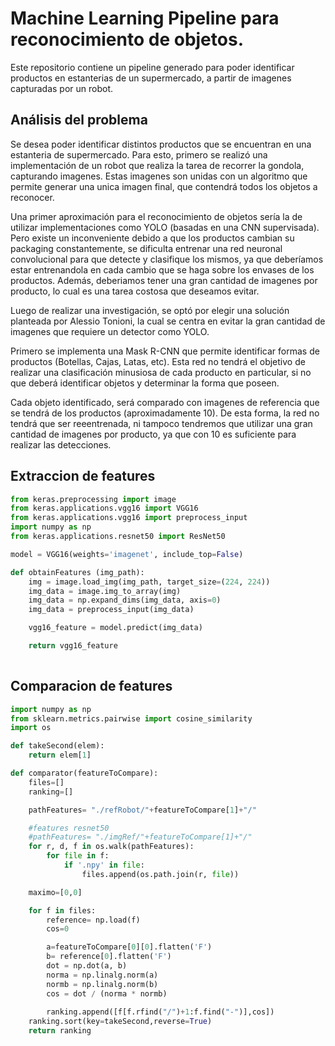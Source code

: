 # Machine Learning Pipeline para reconocimiento de objetos.

Este repositorio contiene un pipeline generado para poder identificar productos en estanterias de un supermercado, a partir de imagenes capturadas por un robot. 

## Análisis del problema
Se desea poder identificar  distintos productos que se encuentran en una estanteria de supermercado. Para esto, primero se realizó una implementación de un robot que realiza la tarea de recorrer la gondola, capturando imagenes. Estas imagenes son unidas con un algoritmo que permite generar una unica imagen final, que contendrá todos los objetos a reconocer.

Una primer aproximación para el reconocimiento de objetos sería la de utilizar implementaciones como YOLO (basadas en una CNN supervisada). Pero existe un inconveniente debido a que los productos cambian su packaging constantemente, se dificulta entrenar una red neuronal convolucional para que detecte y clasifique los mismos, ya que deberíamos estar entrenandola en cada cambio que se haga sobre los envases de los productos. Además, deberiamos tener una gran cantidad de imagenes por producto, lo cual es una tarea costosa que deseamos evitar.

Luego de realizar una investigación, se optó por elegir una solución planteada por Alessio Tonioni, la cual se centra en evitar la gran cantidad de imagenes que requiere un detector como YOLO. 

Primero se implementa una Mask R-CNN que permite identificar formas de productos (Botellas, Cajas, Latas, etc). Esta red no tendrá el objetivo de realizar una clasificación minusiosa de cada producto en particular, si no que deberá identificar objetos y determinar la forma que poseen.

Cada objeto identificado, será comparado con imagenes de referencia que se tendrá de los productos (aproximadamente 10). De esta forma, la red no tendrá que ser reeentrenada, ni tampoco tendremos que utilizar una gran cantidad de imagenes por producto, ya que con 10 es suficiente para realizar las detecciones.

## Extraccion de features


```python
from keras.preprocessing import image
from keras.applications.vgg16 import VGG16
from keras.applications.vgg16 import preprocess_input
import numpy as np
from keras.applications.resnet50 import ResNet50

model = VGG16(weights='imagenet', include_top=False)

def obtainFeatures (img_path):
    img = image.load_img(img_path, target_size=(224, 224))
    img_data = image.img_to_array(img)
    img_data = np.expand_dims(img_data, axis=0)
    img_data = preprocess_input(img_data)

    vgg16_feature = model.predict(img_data)

    return vgg16_feature
    
```



## Comparacion de features
```python
import numpy as np
from sklearn.metrics.pairwise import cosine_similarity
import os

def takeSecond(elem):
    return elem[1]

def comparator(featureToCompare):
	files=[]
	ranking=[]

	pathFeatures= "./refRobot/"+featureToCompare[1]+"/"

	#features resnet50
	#pathFeatures= "./imgRef/"+featureToCompare[1]+"/"
	for r, d, f in os.walk(pathFeatures):
		for file in f:
			if '.npy' in file:
				files.append(os.path.join(r, file))

	maximo=[0,0]

	for f in files:
		reference= np.load(f)
		cos=0

		a=featureToCompare[0][0].flatten('F')
		b= reference[0].flatten('F')
		dot = np.dot(a, b)
		norma = np.linalg.norm(a)
		normb = np.linalg.norm(b)
		cos = dot / (norma * normb)	
		
		ranking.append([f[f.rfind("/")+1:f.find("-")],cos])
	ranking.sort(key=takeSecond,reverse=True)
	return ranking
```
